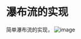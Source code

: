 # 瀑布流的实现
简单瀑布流的实现，
![image](https://github.com/cxcxcxuser/Code-One/blob/master/%E7%80%91%E5%B8%83%E6%B5%81.gif)
